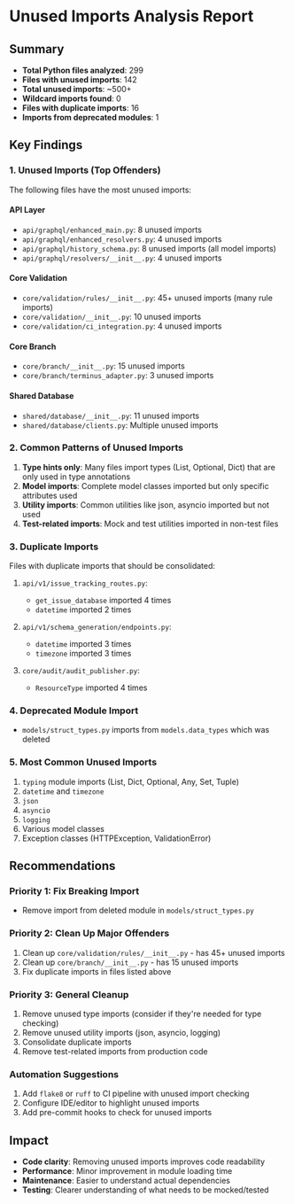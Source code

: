 # Unused Imports Analysis Report

## Summary
- **Total Python files analyzed**: 299
- **Files with unused imports**: 142
- **Total unused imports**: ~500+
- **Wildcard imports found**: 0
- **Files with duplicate imports**: 16
- **Imports from deprecated modules**: 1

## Key Findings

### 1. Unused Imports (Top Offenders)
The following files have the most unused imports:

#### API Layer
- `api/graphql/enhanced_main.py`: 8 unused imports
- `api/graphql/enhanced_resolvers.py`: 4 unused imports
- `api/graphql/history_schema.py`: 8 unused imports (all model imports)
- `api/graphql/resolvers/__init__.py`: 4 unused imports

#### Core Validation
- `core/validation/rules/__init__.py`: 45+ unused imports (many rule imports)
- `core/validation/__init__.py`: 10 unused imports
- `core/validation/ci_integration.py`: 4 unused imports

#### Core Branch
- `core/branch/__init__.py`: 15 unused imports
- `core/branch/terminus_adapter.py`: 3 unused imports

#### Shared Database
- `shared/database/__init__.py`: 11 unused imports
- `shared/database/clients.py`: Multiple unused imports

### 2. Common Patterns of Unused Imports
1. **Type hints only**: Many files import types (List, Optional, Dict) that are only used in type annotations
2. **Model imports**: Complete model classes imported but only specific attributes used
3. **Utility imports**: Common utilities like json, asyncio imported but not used
4. **Test-related imports**: Mock and test utilities imported in non-test files

### 3. Duplicate Imports
Files with duplicate imports that should be consolidated:

1. `api/v1/issue_tracking_routes.py`:
   - `get_issue_database` imported 4 times
   - `datetime` imported 2 times

2. `api/v1/schema_generation/endpoints.py`:
   - `datetime` imported 3 times
   - `timezone` imported 3 times

3. `core/audit/audit_publisher.py`:
   - `ResourceType` imported 4 times

### 4. Deprecated Module Import
- `models/struct_types.py` imports from `models.data_types` which was deleted

### 5. Most Common Unused Imports
1. `typing` module imports (List, Dict, Optional, Any, Set, Tuple)
2. `datetime` and `timezone`
3. `json`
4. `asyncio`
5. `logging`
6. Various model classes
7. Exception classes (HTTPException, ValidationError)

## Recommendations

### Priority 1: Fix Breaking Import
- Remove import from deleted module in `models/struct_types.py`

### Priority 2: Clean Up Major Offenders
1. Clean up `core/validation/rules/__init__.py` - has 45+ unused imports
2. Clean up `core/branch/__init__.py` - has 15 unused imports
3. Fix duplicate imports in files listed above

### Priority 3: General Cleanup
1. Remove unused type imports (consider if they're needed for type checking)
2. Remove unused utility imports (json, asyncio, logging)
3. Consolidate duplicate imports
4. Remove test-related imports from production code

### Automation Suggestions
1. Add `flake8` or `ruff` to CI pipeline with unused import checking
2. Configure IDE/editor to highlight unused imports
3. Add pre-commit hooks to check for unused imports

## Impact
- **Code clarity**: Removing unused imports improves code readability
- **Performance**: Minor improvement in module loading time
- **Maintenance**: Easier to understand actual dependencies
- **Testing**: Clearer understanding of what needs to be mocked/tested